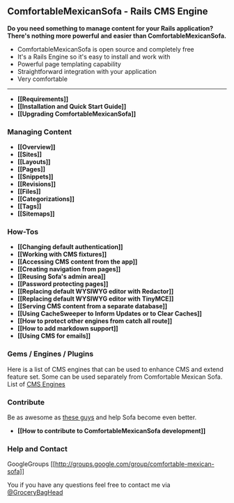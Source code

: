 ## ComfortableMexicanSofa - Rails CMS Engine

**Do you need something to manage content for your Rails application? There's nothing more powerful and easier than ComfortableMexicanSofa.**

* ComfortableMexicanSofa is open source and completely free
* It's a Rails Engine so it's easy to install and work with
* Powerful page templating capability
* Straightforward integration with your application
* Very comfortable

***

* **[[Requirements]]**
* **[[Installation and Quick Start Guide]]**
* **[[Upgrading ComfortableMexicanSofa]]**

### Managing Content
* **[[Overview]]**
* **[[Sites]]**
* **[[Layouts]]**
* **[[Pages]]**
* **[[Snippets]]**
* **[[Revisions]]**
* **[[Files]]**
* **[[Categorizations]]**
* **[[Tags]]**
* **[[Sitemaps]]**

### How-Tos
* **[[Changing default authentication]]**
* **[[Working with CMS fixtures]]**
* **[[Accessing CMS content from the app]]**
* **[[Creating navigation from pages]]**
* **[[Reusing Sofa's admin area]]**
* **[[Password protecting pages]]**
* **[[Replacing default WYSIWYG editor with Redactor]]**
* **[[Replacing default WYSIWYG editor with TinyMCE]]**
* **[[Serving CMS content from a separate database]]**
* **[[Using CacheSweeper to Inform Updates or to Clear Caches]]**
* **[[How to protect other engines from catch all route]]**
* **[[How to add markdown support]]**
* **[[Using CMS for emails]]**

### Gems / Engines / Plugins
Here is a list of CMS engines that can be used to enhance CMS and extend feature set. Some can be used separately from Comfortable Mexican Sofa. List of [CMS Engines](https://github.com/comfy/comfortable-mexican-sofa/wiki/Comfy-Gems:-Plugins---Engines--for-Comfortable-Mexican-Sofa)

### Contribute
Be as awesome as [these guys](https://github.com/twg/comfortable-mexican-sofa/contributors) and help Sofa become even better.

* **[[How to contribute to ComfortableMexicanSofa development]]**

### Help and Contact
GoogleGroups [[http://groups.google.com/group/comfortable-mexican-sofa]]

You if you have any questions feel free to contact me via [@GroceryBagHead](http://twitter.com/#!/GroceryBagHead)